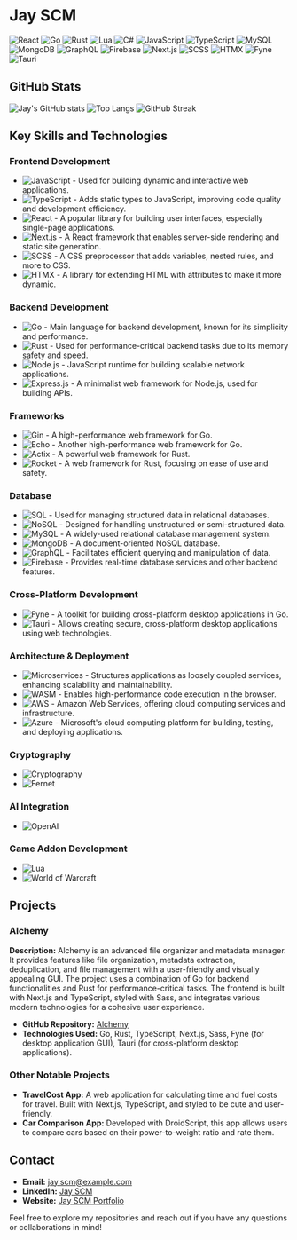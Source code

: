 # Jay SCM

![React](https://img.shields.io/badge/React-20232A?style=for-the-badge&logo=react&logoColor=61DAFB)
![Go](https://img.shields.io/badge/Go-00ADD8?style=for-the-badge&logo=go&logoColor=white)
![Rust](https://img.shields.io/badge/Rust-000000?style=for-the-badge&logo=rust&logoColor=white)
![Lua](https://img.shields.io/badge/Lua-2C2D72?style=for-the-badge&logo=lua&logoColor=white)
![C#](https://img.shields.io/badge/C%23-239120?style=for-the-badge&logo=csharp&logoColor=white)
![JavaScript](https://img.shields.io/badge/JavaScript-F7DF1E?style=for-the-badge&logo=javascript&logoColor=black)
![TypeScript](https://img.shields.io/badge/TypeScript-3178C6?style=for-the-badge&logo=typescript&logoColor=white)
![MySQL](https://img.shields.io/badge/MySQL-00758F?style=for-the-badge&logo=mysql&logoColor=white)
![MongoDB](https://img.shields.io/badge/MongoDB-47A248?style=for-the-badge&logo=mongodb&logoColor=white)
![GraphQL](https://img.shields.io/badge/GraphQL-E10098?style=for-the-badge&logo=graphql&logoColor=white)
![Firebase](https://img.shields.io/badge/Firebase-FFCA28?style=for-the-badge&logo=firebase&logoColor=black)
![Next.js](https://img.shields.io/badge/Next.js-000000?style=for-the-badge&logo=next.js&logoColor=white)
![SCSS](https://img.shields.io/badge/SCSS-CC6699?style=for-the-badge&logo=sass&logoColor=white)
![HTMX](https://img.shields.io/badge/HTMX-0A0A0A?style=for-the-badge&logo=html5&logoColor=white)
![Fyne](https://img.shields.io/badge/Fyne-1B1F24?style=for-the-badge&logo=fyne&logoColor=white)
![Tauri](https://img.shields.io/badge/Tauri-000000?style=for-the-badge&logo=tauri&logoColor=white)

## GitHub Stats

![Jay's GitHub stats](https://github-readme-stats.vercel.app/api?username=Jay-SCM&show_icons=true&theme=radical)
![Top Langs](https://github-readme-stats.vercel.app/api/top-langs/?username=Jay-SCM&layout=compact&theme=radical)
![GitHub Streak](https://github-readme-streak-stats.herokuapp.com/?user=Jay-SCM&theme=radical)

## Key Skills and Technologies

### Frontend Development
- ![JavaScript](https://img.shields.io/badge/-JavaScript-05122A?style=for-the-badge&logo=javascript) - Used for building dynamic and interactive web applications.
- ![TypeScript](https://img.shields.io/badge/-TypeScript-05122A?style=for-the-badge&logo=typescript) - Adds static types to JavaScript, improving code quality and development efficiency.
- ![React](https://img.shields.io/badge/React-20232A?style=for-the-badge&logo=react&logoColor=61DAFB) - A popular library for building user interfaces, especially single-page applications.
- ![Next.js](https://img.shields.io/badge/-Next.js-05122A?style=for-the-badge&logo=next.js) - A React framework that enables server-side rendering and static site generation.
- ![SCSS](https://img.shields.io/badge/-SCSS-05122A?style=for-the-badge&logo=sass) - A CSS preprocessor that adds variables, nested rules, and more to CSS.
- ![HTMX](https://img.shields.io/badge/-HTMX-05122A?style=for-the-badge&logo=html5) - A library for extending HTML with attributes to make it more dynamic.

### Backend Development
- ![Go](https://img.shields.io/badge/Go-00ADD8?style=for-the-badge&logo=go&logoColor=white) - Main language for backend development, known for its simplicity and performance.
- ![Rust](https://img.shields.io/badge/Rust-000000?style=for-the-badge&logo=rust&logoColor=white) - Used for performance-critical backend tasks due to its memory safety and speed.
- ![Node.js](https://img.shields.io/badge/Node.js-339933?style=for-the-badge&logo=node.js&logoColor=white) - JavaScript runtime for building scalable network applications.
- ![Express.js](https://img.shields.io/badge/Express.js-000000?style=for-the-badge&logo=express&logoColor=white) - A minimalist web framework for Node.js, used for building APIs.

### Frameworks
- ![Gin](https://img.shields.io/badge/-Gin-05122A?style=for-the-badge&logo=go) - A high-performance web framework for Go.
- ![Echo](https://img.shields.io/badge/-Echo-05122A?style=for-the-badge&logo=go) - Another high-performance web framework for Go.
- ![Actix](https://img.shields.io/badge/-Actix-05122A?style=for-the-badge&logo=rust) - A powerful web framework for Rust.
- ![Rocket](https://img.shields.io/badge/-Rocket-05122A?style=for-the-badge&logo=rust) - A web framework for Rust, focusing on ease of use and safety.

### Database
- ![SQL](https://img.shields.io/badge/-SQL-05122A?style=for-the-badge&logo=mysql) - Used for managing structured data in relational databases.
- ![NoSQL](https://img.shields.io/badge/-NoSQL-05122A?style=for-the-badge&logo=mongodb) - Designed for handling unstructured or semi-structured data.
- ![MySQL](https://img.shields.io/badge/-MySQL-05122A?style=for-the-badge&logo=mysql) - A widely-used relational database management system.
- ![MongoDB](https://img.shields.io/badge/-MongoDB-05122A?style=for-the-badge&logo=mongodb) - A document-oriented NoSQL database.
- ![GraphQL](https://img.shields.io/badge/-GraphQL-05122A?style=for-the-badge&logo=graphql) - Facilitates efficient querying and manipulation of data.
- ![Firebase](https://img.shields.io/badge/-Firebase-05122A?style=for-the-badge&logo=firebase) - Provides real-time database services and other backend features.

### Cross-Platform Development
- ![Fyne](https://img.shields.io/badge/-Fyne-05122A?style=for-the-badge&logo=fyne) - A toolkit for building cross-platform desktop applications in Go.
- ![Tauri](https://img.shields.io/badge/-Tauri-05122A?style=for-the-badge&logo=tauri) - Allows creating secure, cross-platform desktop applications using web technologies.

### Architecture & Deployment
- ![Microservices](https://img.shields.io/badge/-Microservices-05122A?style=for-the-badge&logo=architecture) - Structures applications as loosely coupled services, enhancing scalability and maintainability.
- ![WASM](https://img.shields.io/badge/-WASM-05122A?style=for-the-badge&logo=webassembly) - Enables high-performance code execution in the browser.
- ![AWS](https://img.shields.io/badge/-AWS-05122A?style=for-the-badge&logo=amazonaws) - Amazon Web Services, offering cloud computing services and infrastructure.
- ![Azure](https://img.shields.io/badge/-Azure-05122A?style=for-the-badge&logo=azure) - Microsoft's cloud computing platform for building, testing, and deploying applications.

### Cryptography
- ![Cryptography](https://img.shields.io/badge/-Cryptography-05122A?style=flat&logo=lock)
- ![Fernet](https://img.shields.io/badge/-Fernet-05122A?style=flat&logo=key)

### AI Integration
- ![OpenAI](https://img.shields.io/badge/-OpenAI-05122A?style=flat&logo=openai)

### Game Addon Development
- ![Lua](https://img.shields.io/badge/-Lua-05122A?style=flat&logo=lua)
- ![World of Warcraft](https://img.shields.io/badge/-World%20of%20Warcraft-05122A?style=flat&logo=blizzard)

## Projects

### Alchemy
**Description:** Alchemy is an advanced file organizer and metadata manager. It provides features like file organization, metadata extraction, deduplication, and file management with a user-friendly and visually appealing GUI. The project uses a combination of Go for backend functionalities and Rust for performance-critical tasks. The frontend is built with Next.js and TypeScript, styled with Sass, and integrates various modern technologies for a cohesive user experience.

- **GitHub Repository:** [Alchemy](https://github.com/Jay-SCM/alchemy)
- **Technologies Used:** Go, Rust, TypeScript, Next.js, Sass, Fyne (for desktop application GUI), Tauri (for cross-platform desktop applications).

### Other Notable Projects
- **TravelCost App:** A web application for calculating time and fuel costs for travel. Built with Next.js, TypeScript, and styled to be cute and user-friendly.
- **Car Comparison App:** Developed with DroidScript, this app allows users to compare cars based on their power-to-weight ratio and rate them.

## Contact

- **Email:** [jay.scm@example.com](mailto:jay.scm@example.com)
- **LinkedIn:** [Jay SCM](https://www.linkedin.com/in/jay-scm)
- **Website:** [Jay SCM Portfolio](https://jay-scm-portfolio.com)

Feel free to explore my repositories and reach out if you have any questions or collaborations in mind!
